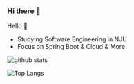 ### Hi there 👋

<!--
**yst001/yst001** is a ✨ _special_ ✨ repository because its `README.md` (this file) appears on your GitHub profile.

Here are some ideas to get you started:

- 🔭 I’m currently working on ...
- 🌱 I’m currently learning ...
- 👯 I’m looking to collaborate on ...
- 🤔 I’m looking for help with ...
- 💬 Ask me about ...
- 📫 How to reach me: ...
- 😄 Pronouns: ...
- ⚡ Fun fact: ...
-->

Hello 👋

- Studying Software Engineering in NJU
- Focus on Spring Boot & Cloud & More

![github stats](https://github-readme-stats.vercel.app/api?username=yst001&theme=dark&show_icons=true)

![Top Langs](https://github-readme-stats.vercel.app/api/top-langs/?username=yst001&hide=TeX&layout=compact&theme=dark)



